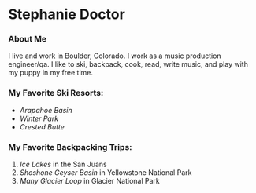 # Stephanie Doctor

### About Me

I live and work in Boulder, Colorado. I work as a music production engineer/qa. 
I like to ski, backpack, cook, read, write music, and play with my puppy in my free time.

### My Favorite Ski Resorts:

- *Arapahoe Basin*
- *Winter Park*
- *Crested Butte*

### My Favorite Backpacking Trips:

1. *Ice Lakes* in the San Juans
2. *Shoshone Geyser Basin* in Yellowstone National Park
3. *Many Glacier Loop* in Glacier National Park








